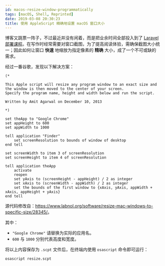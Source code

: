 ```yaml
---
id: macos-resize-window-programmatically
tags: [macOS, Shell, Reprinted]
date: 2019-03-08 20:30:23
title: 使用 AppleScript 精确地设置 macOS 窗口大小
---
```


博客又跳票一阵子，不过最近并没有闲着，而是把业余时间全部投入到了 [Laravel 部署课程](https://github.com/wi1dcard/laravel-deployment)。在写作时经常需要对窗口截图，为了提高阅读体验，需确保截图大小统一；因此如何让窗口 **快速** 地缩放为指定像素的 **精确** 大小，成了一个不可或缺的需求。

<!--more-->

经过一番谷歌，发现以下解决方案：

```
(*

This Apple script will resize any program window to an exact size and the window is then moved to the center of your screen.
Specify the program name, height and width below and run the script.

Written by Amit Agarwal on December 10, 2013

*)

set theApp to "Google Chrome"
set appHeight to 600
set appWidth to 1000

tell application "Finder"
	set screenResolution to bounds of window of desktop
end tell

set screenWidth to item 3 of screenResolution
set screenHeight to item 4 of screenResolution

tell application theApp
	activate
	reopen
	set yAxis to (screenHeight - appHeight) / 2 as integer
	set xAxis to (screenWidth - appWidth) / 2 as integer
	set the bounds of the first window to {xAxis, yAxis, appWidth + xAxis, appHeight + yAxis}
end tell
```

源代码修改自：<https://www.labnol.org/software/resize-mac-windows-to-specific-size/28345/>。

其中：

- `"Google Chrome"` 请替换为实际的应用名。
- `600` 与 `1000` 分别代表高度和宽度。

将以上内容保存为 `.scpt` 文件后，在终端内使用 `osascript` 命令即可运行：

```bash
osascript resize.scpt
```
